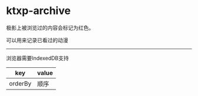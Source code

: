 ktxp-archive
============

极影上被浏览过的内容会标记为红色。

可以用来记录已看过的动漫

-----

浏览器需要IndexedDB支持

key			|value
------------|------
orderBy		|顺序
